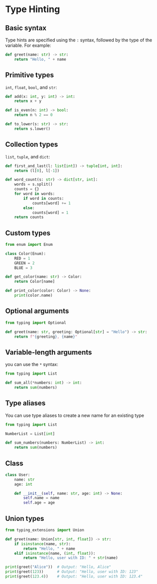 # Type Hinting

## Basic syntax

Type hints are specified using the `:` syntax, followed by the type of the variable. For example:

```py
def greet(name: str) -> str:
    return "Hello, " + name
```


## Primitive types

`int`, `float`, `bool`, and `str`:

```py
def add(x: int, y: int) -> int:
    return x + y

def is_even(n: int) -> bool:
    return n % 2 == 0

def to_lower(s: str) -> str:
    return s.lower()
```


## Collection types

`list`, `tuple`, and `dict`:

```py
def first_and_last(l: list[int]) -> tuple[int, int]:
    return (l[0], l[-1])

def word_count(s: str) -> dict[str, int]:
    words = s.split()
    counts = {}
    for word in words:
        if word in counts:
            counts[word] += 1
        else:
            counts[word] = 1
    return counts
```

## Custom types

```py
from enum import Enum

class Color(Enum):
    RED = 1
    GREEN = 2
    BLUE = 3

def get_color(name: str) -> Color:
    return Color[name]

def print_color(color: Color) -> None:
    print(color.name)
```


## Optional arguments

```py
from typing import Optional

def greet(name: str, greeting: Optional[str] = "Hello") -> str:
    return f"{greeting}, {name}"
```


## Variable-length arguments

you can use the `*` syntax:

```py
from typing import List

def sum_all(*numbers: int) -> int:
    return sum(numbers)
```


## Type aliases

You can use type aliases to create a new name for an existing type

```py
from typing import List

NumberList = List[int]

def sum_numbers(numbers: NumberList) -> int:
    return sum(numbers)
```

## Class

```py
class User:
    name: str
    age: int

    def __init__(self, name: str, age: int) -> None:
        self.name = name
        self.age = age
```

## Union types

```py
from typing_extensions import Union

def greet(name: Union[str, int, float]) -> str:
    if isinstance(name, str):
        return "Hello, " + name
    elif isinstance(name, (int, float)):
        return "Hello, user with ID: " + str(name)

print(greet("Alice"))  # Output: "Hello, Alice"
print(greet(123))      # Output: "Hello, user with ID: 123"
print(greet(123.4))    # Output: "Hello, user with ID: 123.4"
```
